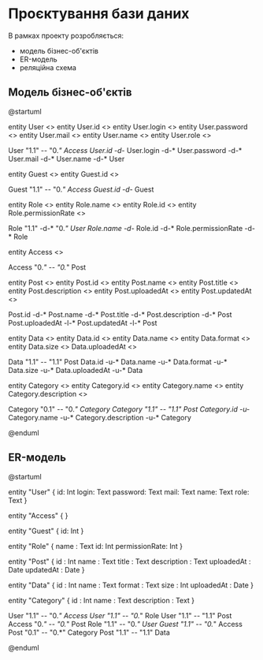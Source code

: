 # Проєктування бази даних

В рамках проекту розробляється: 
- модель бізнес-об'єктів 
- ER-модель
- реляційна схема

## Модель бізнес-об'єктів

@startuml

entity User <> entity User.id <> entity User.login <> entity User.password <> entity User.mail <> entity User.name <> entity User.role <>

User "1.1" -- "0.*" Access
User.id -d-* User.login -d-* User.password -d-* User.mail -d-* User.name -d-* User

entity Guest <> entity Guest.id <>

Guest "1.1" -- "0.*" Access
Guest.id -d-* Guest

entity Role <> entity Role.name <> entity Role.id <> entity Role.permissionRate <>

Role "1.1" -d-* "0.*" User
Role.name -d-* Role.id -d-* Role.permissionRate -d-* Role

entity Access <>

Access "0.*" -- "0.*" Post

entity Post <> entity Post.id <> entity Post.name <> entity Post.title <> entity Post.description <> entity Post.uploadedAt <> entity Post.updatedAt <>

Post.id -d-* Post.name -d-* Post.title -d-* Post.description -d-* Post
Post.uploadedAt -l-* Post.updatedAt -l-* Post

entity Data <> entity Data.id <> entity Data.name <> entity Data.format <> entity Data.size <> Data.uploadedAt <>

Data "1.1" -- "1.1" Post
Data.id -u-* Data.name -u-* Data.format -u-* Data.size -u-* Data.uploadedAt -u-* Data

entity Category <> entity Category.id <> entity Category.name <> entity Category.description <>

Category "0.1" -- "0.*" Category
Category "1.1" -- "1.1" Post
Category.id -u-* Category.name -u-* Category.description -u-* Category

@enduml

## ER-модель

@startuml

entity "User" {
  id: Int
  login: Text
  password: Text
  mail: Text
  name: Text
  role: Text
}

entity "Access" {
}

entity "Guest" {
  id: Int
}

entity "Role" {
  name : Text
  id: Int
  permissionRate: Int
}

entity "Post" {
  id : Int
  name : Text
  title : Text
  description : Text
  uploadedAt : Date
  updatedAt : Date
}

entity "Data" {
  id : Int
  name : Text
  format : Text
  size : Int
  uploadedAt : Date
}

entity "Category" {
  id : Int
  name : Text
  description : Text
}

User "1.1" -- "0.*" Access
User "1.1" -- "0.*" Role
User "1.1" -- "1.1" Post
Access "0.*" -- "0.*" Post
Role "1.1" -- "0.*" User
Guest "1.1" -- "0.*" Access
Post "0.1" -- "0.*" Category
Post "1.1" -- "1.1" Data

@enduml
